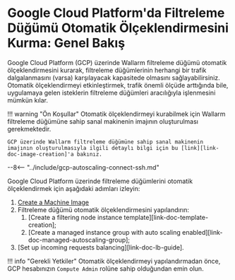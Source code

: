 # Google Cloud Platform'da Filtreleme Düğümü Otomatik Ölçeklendirmesini Kurma: Genel Bakış

Google Cloud Platform (GCP) üzerinde Wallarm filtreleme düğümü otomatik ölçeklendirmesini kurarak, filtreleme düğümlerinin herhangi bir trafik dalgalanmasını (varsa) karşılayacak kapasitede olmasını sağlayabilirsiniz. Otomatik ölçeklendirmeyi etkinleştirmek, trafik önemli ölçüde arttığında bile, uygulamaya gelen isteklerin filtreleme düğümleri aracılığıyla işlenmesini mümkün kılar.

!!! warning "Ön Koşullar"
    Otomatik ölçeklendirmeyi kurabilmek için Wallarm filtreleme düğümüne sahip sanal makinenin imajının oluşturulması gerekmektedir.
    
    GCP üzerinde Wallarm filtreleme düğümüne sahip sanal makinenin imajının oluşturulmasıyla ilgili detaylı bilgi için bu [link][link-doc-image-creation]'a bakınız.

--8<-- "../include/gcp-autoscaling-connect-ssh.md"

Google Cloud Platform üzerinde filtreleme düğümlerini otomatik ölçeklendirmek için aşağıdaki adımları izleyin:

1.  [Create a Machine Image](create-image.md)
1.  Filtreleme düğümü otomatik ölçeklendirmesini yapılandırın:
    1.  [Create a filtering node instance template][link-doc-template-creation];
    2.  [Create a managed instance group with auto scaling enabled][link-doc-managed-autoscaling-group];
1.  [Set up incoming requests balancing][link-doc-lb-guide].

!!! info "Gerekli Yetkiler"
    Otomatik ölçeklendirmeyi yapılandırmadan önce, GCP hesabınızın `Compute Admin` rolüne sahip olduğundan emin olun.